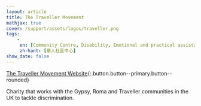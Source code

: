 ```yaml
---
layout: article
title: The Traveller Movement
mathjax: true
cover: /support/assets/logos/traveller.png
tags:
    -
     en: [Community Centre, Disability, Emotional and practical assistance]
     zh-hant: [華人社區中心]
show_date: false
---
```


[The Traveller Movement Website](https://www.travellermovement.org.uk){:.button.button--primary.button--rounded}


Charity that works with the Gypsy, Roma and Traveller communities in the UK to tackle discrimination.
